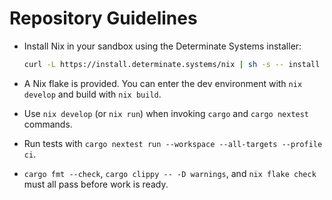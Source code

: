 # Repository Guidelines

- Install Nix in your sandbox using the Determinate Systems installer:

  ```bash
  curl -L https://install.determinate.systems/nix | sh -s -- install
  ```

- A Nix flake is provided. You can enter the dev environment with `nix develop` and build with `nix build`.
- Use `nix develop` (or `nix run`) when invoking `cargo` and `cargo nextest` commands.
- Run tests with `cargo nextest run --workspace --all-targets --profile ci`.
- `cargo fmt --check`, `cargo clippy -- -D warnings`, and `nix flake check` must all pass before work is ready.

